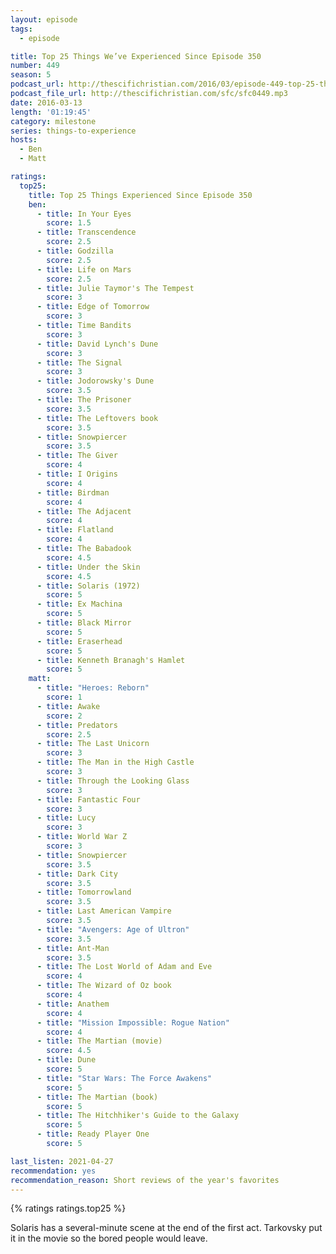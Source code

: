 ```yaml
---
layout: episode
tags:
  - episode

title: Top 25 Things We’ve Experienced Since Episode 350
number: 449
season: 5
podcast_url: http://thescifichristian.com/2016/03/episode-449-top-25-things-weve-experienced-since-episode-350/
podcast_file_url: http://thescifichristian.com/sfc/sfc0449.mp3
date: 2016-03-13
length: '01:19:45'
category: milestone
series: things-to-experience
hosts:
  - Ben
  - Matt

ratings:
  top25:
    title: Top 25 Things Experienced Since Episode 350
    ben:
      - title: In Your Eyes
        score: 1.5
      - title: Transcendence
        score: 2.5
      - title: Godzilla
        score: 2.5
      - title: Life on Mars
        score: 2.5
      - title: Julie Taymor's The Tempest
        score: 3
      - title: Edge of Tomorrow
        score: 3
      - title: Time Bandits
        score: 3
      - title: David Lynch's Dune
        score: 3
      - title: The Signal
        score: 3
      - title: Jodorowsky's Dune
        score: 3.5
      - title: The Prisoner
        score: 3.5
      - title: The Leftovers book
        score: 3.5
      - title: Snowpiercer
        score: 3.5
      - title: The Giver
        score: 4
      - title: I Origins
        score: 4
      - title: Birdman
        score: 4
      - title: The Adjacent
        score: 4
      - title: Flatland
        score: 4
      - title: The Babadook
        score: 4.5
      - title: Under the Skin
        score: 4.5
      - title: Solaris (1972)
        score: 5
      - title: Ex Machina
        score: 5
      - title: Black Mirror
        score: 5
      - title: Eraserhead
        score: 5
      - title: Kenneth Branagh's Hamlet
        score: 5
    matt:
      - title: "Heroes: Reborn"
        score: 1
      - title: Awake
        score: 2
      - title: Predators
        score: 2.5
      - title: The Last Unicorn
        score: 3
      - title: The Man in the High Castle
        score: 3
      - title: Through the Looking Glass
        score: 3
      - title: Fantastic Four
        score: 3
      - title: Lucy
        score: 3
      - title: World War Z
        score: 3
      - title: Snowpiercer
        score: 3.5
      - title: Dark City
        score: 3.5
      - title: Tomorrowland
        score: 3.5
      - title: Last American Vampire
        score: 3.5
      - title: "Avengers: Age of Ultron"
        score: 3.5
      - title: Ant-Man
        score: 3.5
      - title: The Lost World of Adam and Eve
        score: 4
      - title: The Wizard of Oz book
        score: 4
      - title: Anathem
        score: 4
      - title: "Mission Impossible: Rogue Nation"
        score: 4
      - title: The Martian (movie)
        score: 4.5
      - title: Dune
        score: 5
      - title: "Star Wars: The Force Awakens"
        score: 5
      - title: The Martian (book)
        score: 5
      - title: The Hitchhiker's Guide to the Galaxy
        score: 5
      - title: Ready Player One
        score: 5

last_listen: 2021-04-27
recommendation: yes
recommendation_reason: Short reviews of the year's favorites
---
```


{% ratings ratings.top25 %}

Solaris has a several-minute scene at the end of the first act. Tarkovsky put it in the movie so the bored people would leave.